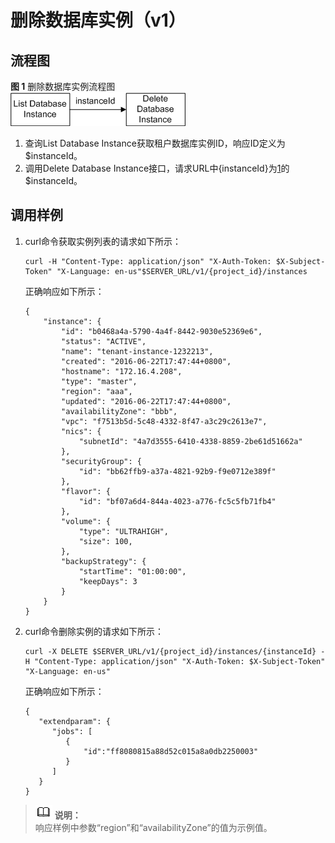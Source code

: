 # 删除数据库实例（v1）<a name="zh-cn_topic_0032347795"></a>

## 流程图<a name="section12225930132215"></a>

**图 1**  删除数据库实例流程图<a name="fig5664797319531"></a>  
![](figures/删除数据库实例流程图.png "删除数据库实例流程图")

1.  <a name="li28487351"></a>查询List Database Instance获取租户数据库实例ID，响应ID定义为$instanceId。
2.  调用Delete Database Instance接口，请求URL中\{instanceId\}为[1](#li28487351)的$instanceId。

## 调用样例<a name="section10921194419218"></a>

1.  curl命令获取实例列表的请求如下所示：

    ```
    curl -H "Content-Type: application/json" "X-Auth-Token: $X-Subject-Token" "X-Language: en-us"$SERVER_URL/v1/{project_id}/instances
    ```

    正确响应如下所示：

    ```
    {
        "instance": {
            "id": "b0468a4a-5790-4a4f-8442-9030e52369e6",
            "status": "ACTIVE",
            "name": "tenant-instance-1232213",
            "created": "2016-06-22T17:47:44+0800",
            "hostname": "172.16.4.208",
            "type": "master",
            "region": "aaa",
            "updated": "2016-06-22T17:47:44+0800",
            "availabilityZone": "bbb",
            "vpc": "f7513b5d-5c48-4332-8f47-a3c29c2613e7",
            "nics": {
                "subnetId": "4a7d3555-6410-4338-8859-2be61d51662a"
            },
            "securityGroup": {
                "id": "bb62ffb9-a37a-4821-92b9-f9e0712e389f"
            },
            "flavor": {
                "id": "bf07a6d4-844a-4023-a776-fc5c5fb71fb4"
            },
            "volume": {
                "type": "ULTRAHIGH",
                "size": 100,
            },
            "backupStrategy": {
                "startTime": "01:00:00",
                "keepDays": 3
            }
        }
    }
    ```

2.  curl命令删除实例的请求如下所示：

    ```
    curl -X DELETE $SERVER_URL/v1/{project_id}/instances/{instanceId} -H "Content-Type: application/json" "X-Auth-Token: $X-Subject-Token" "X-Language: en-us"
    ```

    正确响应如下所示：

    ```
    {
       "extendparam": {
          "jobs": [ 
             {
                 "id":"ff8080815a88d52c015a8a0db2250003"
             } 
          ]
       }
    }
    ```


>![](public_sys-resources/icon-note.gif) **说明：**   
>响应样例中参数“region”和“availabilityZone”的值为示例值。  

